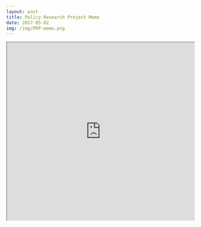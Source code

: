 ```yaml
---
layout: post
title: Policy Research Project Memo
date: 2017-05-02
img: /img/PRP-memo.png
---
```


<iframe src="https://drive.google.com/file/d/0B1dUInJge_OMaGt2ZGI3aXZMNWc/preview" width="100%" height="480" ></iframe>
